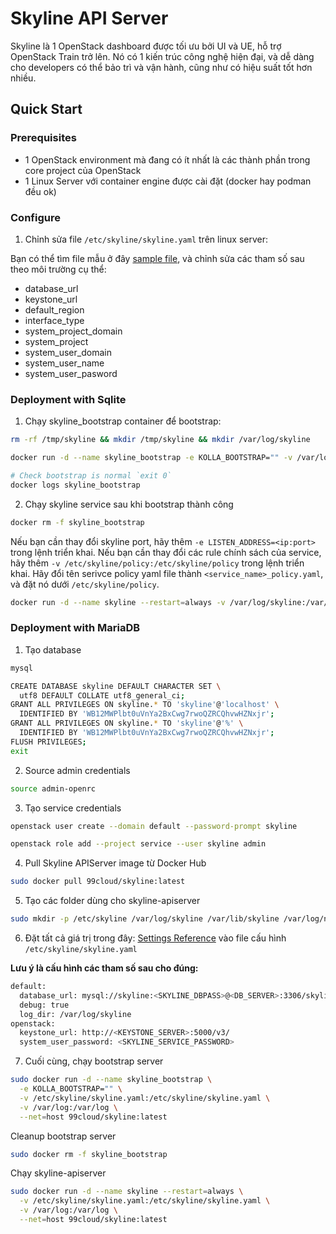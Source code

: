 # Skyline API Server

Skyline là 1 OpenStack dashboard được tối ưu bởi UI và UE, hỗ trợ OpenStack Train trở lên. Nó có 1 kiến trúc công nghệ hiện đại, và dễ dàng cho developers có thể bảo trì và vận hành, cũng như có hiệu suất tốt hơn nhiều.

## Quick Start

### Prerequisites

- 1 OpenStack environment mà đang có ít nhất là các thành phần trong core project của OpenStack
- 1 Linux Server với container engine được cài đặt (docker hay podman đều ok)

### Configure

1. Chỉnh sửa file ```/etc/skyline/skyline.yaml``` trên linux server:

Bạn có thể tìm file mẫu ở đây [sample file](https://opendev.org/openstack/skyline-apiserver/src/branch/master/etc/skyline.yaml.sample), và chỉnh sửa các tham số sau theo môi trường cụ thể:

- database_url
- keystone_url
- default_region
- interface_type
- system_project_domain
- system_project
- system_user_domain
- system_user_name
- system_user_pasword

### Deployment with Sqlite

1. Chạy skyline_bootstrap container để bootstrap:

```sh
rm -rf /tmp/skyline && mkdir /tmp/skyline && mkdir /var/log/skyline

docker run -d --name skyline_bootstrap -e KOLLA_BOOTSTRAP="" -v /var/log/skyline:/var/log/skyline -v /etc/skyline/skyline.yaml:/etc/skyline/skyline.yaml -v /tmp/skyline:/tmp --net=host 99cloud/skyline:latest

# Check bootstrap is normal `exit 0`
docker logs skyline_bootstrap
```

2. Chạy skyline service sau khi bootstrap thành công

```sh
docker rm -f skyline_bootstrap
```

Nếu bạn cần thay đổi skyline port, hãy thêm ```-e LISTEN_ADDRESS=<ip:port>``` trong lệnh triển khai. Nếu bạn cần thay đổi các rule chính sách của service, hãy thêm ```-v /etc/skyline/policy:/etc/skyline/policy``` trong lệnh triển khai. Hãy đổi tên serivce policy yaml file thành ```<service_name>_policy.yaml```, và đặt nó dưới ```/etc/skyline/policy```.

```sh
docker run -d --name skyline --restart=always -v /var/log/skyline:/var/log/skyline -v /etc/skyline/skyline.yaml:/etc/skyline/skyline.yaml -v /tmp/skyline:/tmp --net=host 99cloud/skyline:latest
```

### Deployment with MariaDB

1. Tạo database

```sh
mysql
```

```sh
CREATE DATABASE skyline DEFAULT CHARACTER SET \
  utf8 DEFAULT COLLATE utf8_general_ci;
GRANT ALL PRIVILEGES ON skyline.* TO 'skyline'@'localhost' \
  IDENTIFIED BY 'WB12MWPlbt0uVnYa2BxCwg7rwoQZRCQhvwHZNxjr';
GRANT ALL PRIVILEGES ON skyline.* TO 'skyline'@'%' \
  IDENTIFIED BY 'WB12MWPlbt0uVnYa2BxCwg7rwoQZRCQhvwHZNxjr';
FLUSH PRIVILEGES;
exit
```

2. Source admin credentials

```sh
source admin-openrc
```

3. Tạo service credentials

```sh
openstack user create --domain default --password-prompt skyline
```

```sh
openstack role add --project service --user skyline admin
```

4. Pull Skyline APIServer image từ Docker Hub

```sh
sudo docker pull 99cloud/skyline:latest
```

5. Tạo các folder dùng cho skyline-apiserver

```sh
sudo mkdir -p /etc/skyline /var/log/skyline /var/lib/skyline /var/log/nginx
```

6. Đặt tất cả giá trị trong đây: [Settings Reference](https://docs.openstack.org/skyline-apiserver/latest/configuration/settings.html#configuration-settings) vào file cấu hình ```/etc/skyline/skyline.yaml```

**Lưu ý là cấu hình các tham số sau cho đúng:**

```sh
default:
  database_url: mysql://skyline:<SKYLINE_DBPASS>@<DB_SERVER>:3306/skyline
  debug: true
  log_dir: /var/log/skyline
openstack:
  keystone_url: http://<KEYSTONE_SERVER>:5000/v3/
  system_user_password: <SKYLINE_SERVICE_PASSWORD>
```

7. Cuối cùng, chạy bootstrap server

```sh
sudo docker run -d --name skyline_bootstrap \
  -e KOLLA_BOOTSTRAP="" \
  -v /etc/skyline/skyline.yaml:/etc/skyline/skyline.yaml \
  -v /var/log:/var/log \
  --net=host 99cloud/skyline:latest
```

Cleanup bootstrap server

```sh
sudo docker rm -f skyline_bootstrap
```

Chạy skyline-apiserver

```sh
sudo docker run -d --name skyline --restart=always \
  -v /etc/skyline/skyline.yaml:/etc/skyline/skyline.yaml \
  -v /var/log:/var/log \
  --net=host 99cloud/skyline:latest
```
